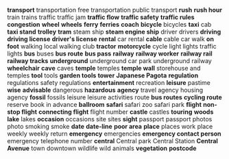 **transport**
transportation
free transportation
public transport
**rush**
**rush hour**
train
trains
traffic
traffic jam
**traffic flow**
**traffic safety**
**traffic rules**
**congestion**
**wheel**
**wheels**
**ferry**
**ferries**
**coach**
**bicycle**
bicycles
**taxi**
cab
**taxi stand**
**trolley**
**tram**
steam
ship
**steam engine ship**
driver
drivers
**driving**
**driving license**
**driver's license**
**rental**
car rental
**cable**
cable car
walk
**on foot**
walking
local walking club
**tractor**
**motorcycle**
cycle
light
lights
traffic lights
**bus**
buses
**bus route**
**bus pass**
**railway**
**railway worker**
**railway rail**
**railway tracks**
**underground**
underground car park
underground railway
**wheelchair**
**cave**
caves
**temple**
temples
**temple wall**
storehouse and temples
**tool**
tools
**garden tools**
**tower**
**Japanese Pagota**
**regulation**
regulations
safety regulations
**entertainment**
recreation
**leisure**
pastime
**wise**
**advisable**
dangerous
**hazardous**
**agency**
travel agency
housing agency
**fossil**
fossils
leisure
leisure activities
route
**bus routes**
**cycling route**
reserve
book in advance
**ballroom**
**safari**
safari zoo
safari park
**flight**
**non-stop flight**
**connecting flight**
flight number
**castle**
castles
**touring**
**woods**
**lake**
lakes
**occasion**
occasions
site
sites
**sight**
passport
passport photos
photo
smoking
smoke
**date**
**date-line**
**poor area**
**place**
places
work place
weekly
weekly return
**emergency**
emergencies
**emergency contact person**
emergency telephone number
**central**
Central park
Central Station
**Central Avenue**
town
downtown
wildlife
wild animals
**vegetation**
**postcode**
